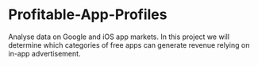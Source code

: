 # Profitable-App-Profiles
 Analyse data on Google and iOS app markets.
 In this project we will determine which categories of free apps can generate revenue relying on in-app advertisement.
